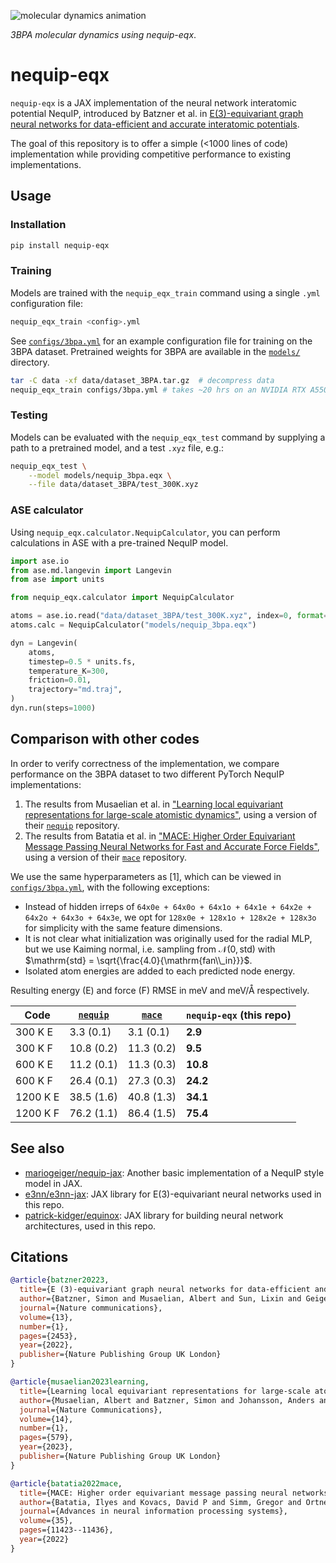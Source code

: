 ![molecular dynamics animation](images/md.gif)

*3BPA molecular dynamics using nequip-eqx*.

# nequip-eqx

`nequip-eqx` is a JAX implementation of the neural network interatomic potential
NequIP, introduced by Batzner et al. in [E(3)-equivariant graph neural networks
for data-efficient and accurate interatomic
potentials](https://www.nature.com/articles/s41467-022-29939-5).

The goal of this repository is to offer a simple (<1000 lines of code)
implementation while providing competitive performance to existing
implementations.



## Usage

### Installation

```bash
pip install nequip-eqx
```

### Training

Models are trained with the `nequip_eqx_train` command using a single `.yml`
configuration file:

```bash
nequip_eqx_train <config>.yml
```

See [`configs/3bpa.yml`](configs/3bpa.yml) for an example configuration file for training on the 3BPA dataset. 
Pretrained weights for 3BPA are available in the [`models/`](models/) directory.

```bash
tar -C data -xf data/dataset_3BPA.tar.gz  # decompress data
nequip_eqx_train configs/3bpa.yml # takes ~20 hrs on an NVIDIA RTX A5500
```

### Testing

Models can be evaluated with the `nequip_eqx_test` command by supplying a path
to a pretrained model, and a test `.xyz` file, e.g.:

```bash
nequip_eqx_test \
    --model models/nequip_3bpa.eqx \
    --file data/dataset_3BPA/test_300K.xyz
```

### ASE calculator

Using `nequip_eqx.calculator.NequipCalculator`, you can perform calculations in
ASE with a pre-trained NequIP model.

```python
import ase.io
from ase.md.langevin import Langevin
from ase import units

from nequip_eqx.calculator import NequipCalculator

atoms = ase.io.read("data/dataset_3BPA/test_300K.xyz", index=0, format="extxyz")
atoms.calc = NequipCalculator("models/nequip_3bpa.eqx")

dyn = Langevin(
    atoms,
    timestep=0.5 * units.fs,
    temperature_K=300,
    friction=0.01,
    trajectory="md.traj",
)
dyn.run(steps=1000)

```

## Comparison with other codes

In order to verify correctness of the implementation, we compare performance on
the 3BPA dataset to two different PyTorch NequIP implementations: 

1. The results from Musaelian et al. in ["Learning local equivariant
representations for large-scale atomistic
dynamics"](https://www.nature.com/articles/s41467-023-36329-y), using a version
of their [`nequip`](https://github.com/mir-group/nequip) repository.  
2. The
results from Batatia et al. in ["MACE: Higher Order Equivariant Message
Passing Neural Networks for Fast and Accurate Force
Fields"](https://arxiv.org/abs/2206.07697), using a version of their [`mace`](https://github.com/ACEsuit/mace) repository.

We use the same hyperparameters as [1], which can be viewed in [`configs/3bpa.yml`](configs/3bpa.yml), with the following exceptions:

 * Instead of hidden irreps of `64x0e + 64x0o + 64x1o + 64x1e + 64x2e + 64x2o +
    64x3o + 64x3e`, we opt for `128x0e + 128x1o + 128x2e + 128x3o` for simplicity
    with the same feature dimensions.
 * It is not clear what initialization was originally used for the radial MLP,
    but we use Kaiming normal, i.e. sampling from $\mathcal{N}(0, \mathrm{std})$ with $\mathrm{std} =
    \sqrt{\frac{4.0}{\mathrm{fan\\_in}}}$. 
 * Isolated atom energies are added to each predicted node energy.
    
Resulting energy (E) and force (F) RMSE in meV and meV/Å respectively.

| Code     | [`nequip`](https://github.com/mir-group/nequip) | [`mace`](https://github.com/ACEsuit/mace)  | `nequip-eqx` (this repo) |
|--------------|--------------|-------------------|---|
| 300 K E      | 3.3 (0.1)    | 3.1 (0.1)         | **2.9**
| 300 K F | 10.8 (0.2)   | 11.3 (0.2)        | **9.5**
| 600 K E | 11.2 (0.1)   | 11.3 (0.3)       | **10.8**
| 600 K F | 26.4 (0.1)   | 27.3 (0.3)        | **24.2**
| 1200 K E | 38.5 (1.6)   | 40.8 (1.3)        | **34.1**
| 1200 K F | 76.2 (1.1)   | 86.4 (1.5)        | **75.4**

## See also

 * [mariogeiger/nequip-jax](https://github.com/mariogeiger/nequip-jax): Another basic implementation of a NequIP style model in JAX.
 * [e3nn/e3nn-jax](https://github.com/e3nn/e3nn-jax): JAX library for E(3)-equivariant neural networks used in this repo.
 * [patrick-kidger/equinox](https://github.com/patrick-kidger/equinox): JAX library for building neural network architectures, used in this repo.
 

## Citations

```bibtex
@article{batzner20223,
  title={E (3)-equivariant graph neural networks for data-efficient and accurate interatomic potentials},
  author={Batzner, Simon and Musaelian, Albert and Sun, Lixin and Geiger, Mario and Mailoa, Jonathan P and Kornbluth, Mordechai and Molinari, Nicola and Smidt, Tess E and Kozinsky, Boris},
  journal={Nature communications},
  volume={13},
  number={1},
  pages={2453},
  year={2022},
  publisher={Nature Publishing Group UK London}
}
```

```bibtex
@article{musaelian2023learning,
  title={Learning local equivariant representations for large-scale atomistic dynamics},
  author={Musaelian, Albert and Batzner, Simon and Johansson, Anders and Sun, Lixin and Owen, Cameron J and Kornbluth, Mordechai and Kozinsky, Boris},
  journal={Nature Communications},
  volume={14},
  number={1},
  pages={579},
  year={2023},
  publisher={Nature Publishing Group UK London}
}
```

```bibtex
@article{batatia2022mace,
  title={MACE: Higher order equivariant message passing neural networks for fast and accurate force fields},
  author={Batatia, Ilyes and Kovacs, David P and Simm, Gregor and Ortner, Christoph and Cs{\'a}nyi, G{\'a}bor},
  journal={Advances in neural information processing systems},
  volume={35},
  pages={11423--11436},
  year={2022}
}
```
